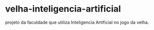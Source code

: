 # velha-inteligencia-artificial
projeto da faculdade que utiliza Inteligencia Artificial no jogo da velha.
